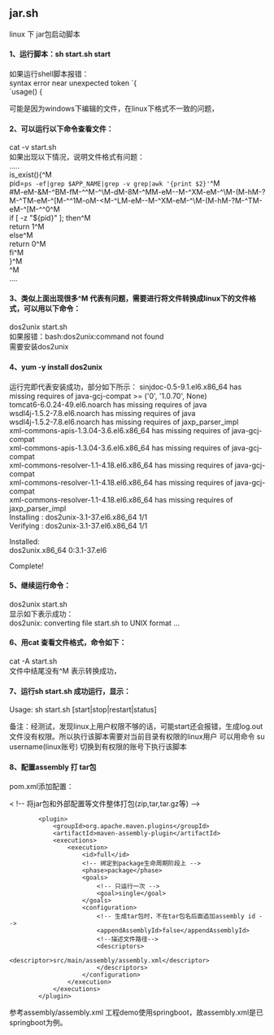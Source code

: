 ## jar.sh
linux 下 jar包启动脚本

#### 1、运行脚本：sh start.sh start    
如果运行shell脚本报错：    
syntax error near unexpected token \`{    
`usage() {    

可能是因为windows下编辑的文件，在linux下格式不一致的问题，
#### 2、可以运行以下命令查看文件：    
cat -v start.sh    
如果出现以下情况，说明文件格式有问题：    
.....    
is_exist(){^M    
  pid=`ps -ef|grep $APP_NAME|grep -v grep|awk '{print $2}'`^M    
  #M-eM-&M-^BM-fM-^^M-^\M-dM-8M-^MM-eM--M-^XM-eM-^\M-(M-hM-?M-^TM-eM-^[M-^^1M-oM-<M-^LM-eM--M-^XM-eM-^\M-(M-hM-?M-^TM-eM-^[M-^^0^M    
  if [ -z "${pid}" ]; then^M    
   return 1^M    
  else^M    
    return 0^M    
  fi^M    
}^M    
^M    
....      
#### 3、类似上面出现很多^M 代表有问题，需要进行将文件转换成linux下的文件格式，可以用以下命令：    
dos2unix start.sh    
如果报错：bash:dos2unix:command not found    
需要安装dos2unix    
#### 4、yum -y install dos2unix    
运行完即代表安装成功，部分如下所示：
sinjdoc-0.5-9.1.el6.x86_64 has missing requires of java-gcj-compat >= ('0', '1.0.70', None)    
tomcat6-6.0.24-49.el6.noarch has missing requires of java    
wsdl4j-1.5.2-7.8.el6.noarch has missing requires of java    
wsdl4j-1.5.2-7.8.el6.noarch has missing requires of jaxp_parser_impl    
xml-commons-apis-1.3.04-3.6.el6.x86_64 has missing requires of java-gcj-compat    
xml-commons-apis-1.3.04-3.6.el6.x86_64 has missing requires of java-gcj-compat    
xml-commons-resolver-1.1-4.18.el6.x86_64 has missing requires of java-gcj-compat    
xml-commons-resolver-1.1-4.18.el6.x86_64 has missing requires of java-gcj-compat    
xml-commons-resolver-1.1-4.18.el6.x86_64 has missing requires of jaxp_parser_impl    
  Installing : dos2unix-3.1-37.el6.x86_64                                   1/1     
  Verifying  : dos2unix-3.1-37.el6.x86_64                                   1/1     
    
Installed:    
  dos2unix.x86_64 0:3.1-37.el6                                                      
    
Complete!    

#### 5、继续运行命令：    
dos2unix start.sh    
显示如下表示成功：    
dos2unix: converting file start.sh to UNIX format ...    

#### 6、用cat 查看文件格式，命令如下：    
cat -A start.sh    
文件中结尾没有^M 表示转换成功，    
#### 7、运行sh start.sh 成功运行，显示：    
Usage: sh start.sh [start|stop|restart|status]


备注：经测试，发现linux上用户权限不够的话，可能start还会报错，生成log.out文件没有权限。所以执行该脚本需要对当前目录有权限的linux用户
可以用命令    su username(linux账号)        切换到有权限的账号下执行该脚本

#### 8、配置assembly 打 tar包    
pom.xml添加配置：    

< !-- 将jar包和外部配置等文件整体打包(zip,tar,tar.gz等) -->     

            <plugin>    
                <groupId>org.apache.maven.plugins</groupId>    
                <artifactId>maven-assembly-plugin</artifactId>    
                <executions>    
                    <execution>    
                        <id>full</id>    
                        <!-- 绑定到package生命周期阶段上 -->    
                        <phase>package</phase>    
                        <goals>    
                            <!-- 只运行一次 -->    
                            <goal>single</goal>    
                        </goals>    
                        <configuration>  
                            <!-- 生成tar包时，不在tar包名后面追加assembly id -->    
                            <appendAssemblyId>false</appendAssemblyId>    
                            <!--描述文件路径-->    
                            <descriptors>    
                                <descriptor>src/main/assembly/assembly.xml</descriptor>    
                            </descriptors>    
                        </configuration>     
                    </execution>     
                </executions>     
            </plugin>         
       
参考assembly/assembly.xml   工程demo使用springboot，故assembly.xml是已springboot为例。    
            
            
